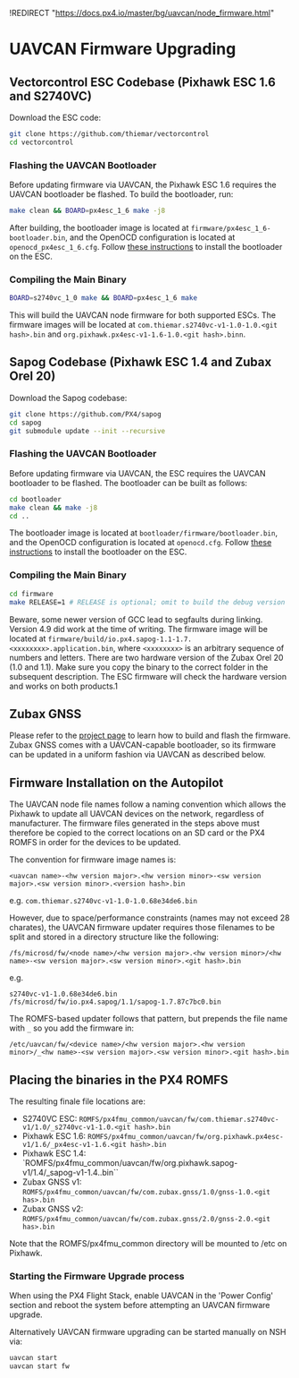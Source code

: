 !REDIRECT "https://docs.px4.io/master/bg/uavcan/node_firmware.html"

# UAVCAN Firmware Upgrading

## Vectorcontrol ESC Codebase (Pixhawk ESC 1.6 and S2740VC)

Download the ESC code:

```sh
git clone https://github.com/thiemar/vectorcontrol
cd vectorcontrol
```

### Flashing the UAVCAN Bootloader

Before updating firmware via UAVCAN, the Pixhawk ESC 1.6 requires the UAVCAN bootloader be flashed. To build the bootloader, run:

```sh
make clean && BOARD=px4esc_1_6 make -j8
```

After building, the bootloader image is located at `firmware/px4esc_1_6-bootloader.bin`, and the OpenOCD configuration is located at `openocd_px4esc_1_6.cfg`. Follow [these instructions](../uavcan/bootloader_installation.md) to install the bootloader on the ESC.

### Compiling the Main Binary

```sh
BOARD=s2740vc_1_0 make && BOARD=px4esc_1_6 make
```

This will build the UAVCAN node firmware for both supported ESCs. The firmware images will be located at `com.thiemar.s2740vc-v1-1.0-1.0.<git hash>.bin` and `org.pixhawk.px4esc-v1-1.6-1.0.<git hash>.binn`.

## Sapog Codebase (Pixhawk ESC 1.4 and Zubax Orel 20)

Download the Sapog codebase:

```sh
git clone https://github.com/PX4/sapog
cd sapog
git submodule update --init --recursive
```

### Flashing the UAVCAN Bootloader

Before updating firmware via UAVCAN, the ESC requires the UAVCAN bootloader to be flashed. The bootloader can be built as follows:

```sh
cd bootloader
make clean && make -j8
cd ..
```

The bootloader image is located at `bootloader/firmware/bootloader.bin`, and the OpenOCD configuration is located at `openocd.cfg`. Follow [these instructions](../uavcan/bootloader_installation.md) to install the bootloader on the ESC.

### Compiling the Main Binary

```sh
cd firmware
make RELEASE=1 # RELEASE is optional; omit to build the debug version
```

Beware, some newer version of GCC lead to segfaults during linking. Version 4.9 did work at the time of writing. The firmware image will be located at `firmware/build/io.px4.sapog-1.1-1.7.<xxxxxxxx>.application.bin`, where `<xxxxxxxx>` is an arbitrary sequence of numbers and letters. There are two hardware version of the Zubax Orel 20 (1.0 and 1.1). Make sure you copy the binary to the correct folder in the subsequent description. The ESC firmware will check the hardware version and works on both products.1

## Zubax GNSS

Please refer to the [project page](https://github.com/Zubax/zubax_gnss) to learn how to build and flash the firmware. Zubax GNSS comes with a UAVCAN-capable bootloader, so its firmware can be updated in a uniform fashion via UAVCAN as described below.

## Firmware Installation on the Autopilot

The UAVCAN node file names follow a naming convention which allows the Pixhawk to update all UAVCAN devices on the network, regardless of manufacturer. The firmware files generated in the steps above must therefore be copied to the correct locations on an SD card or the PX4 ROMFS in order for the devices to be updated.

The convention for firmware image names is:

    <uavcan name>-<hw version major>.<hw version minor>-<sw version major>.<sw version minor>.<version hash>.bin
    

e.g. `com.thiemar.s2740vc-v1-1.0-1.0.68e34de6.bin`

However, due to space/performance constraints (names may not exceed 28 charates), the UAVCAN firmware updater requires those filenames to be split and stored in a directory structure like the following:

    /fs/microsd/fw/<node name>/<hw version major>.<hw version minor>/<hw name>-<sw version major>.<sw version minor>.<git hash>.bin
    

e.g.

    s2740vc-v1-1.0.68e34de6.bin 
    /fs/microsd/fw/io.px4.sapog/1.1/sapog-1.7.87c7bc0.bin
    

The ROMFS-based updater follows that pattern, but prepends the file name with ```_``` so you add the firmware in:

    /etc/uavcan/fw/<device name>/<hw version major>.<hw version minor>/_<hw name>-<sw version major>.<sw version minor>.<git hash>.bin
    

## Placing the binaries in the PX4 ROMFS

The resulting finale file locations are:

* S2740VC ESC: `ROMFS/px4fmu_common/uavcan/fw/com.thiemar.s2740vc-v1/1.0/_s2740vc-v1-1.0.<git hash>.bin`
* Pixhawk ESC 1.6: `ROMFS/px4fmu_common/uavcan/fw/org.pixhawk.px4esc-v1/1.6/_px4esc-v1-1.6.<git hash>.bin`
* Pixhawk ESC 1.4: `ROMFS/px4fmu_common/uavcan/fw/org.pixhawk.sapog-v1/1.4/_sapog-v1-1.4.<git hash>.bin``
* Zubax GNSS v1: `ROMFS/px4fmu_common/uavcan/fw/com.zubax.gnss/1.0/gnss-1.0.<git has>.bin`
* Zubax GNSS v2: `ROMFS/px4fmu_common/uavcan/fw/com.zubax.gnss/2.0/gnss-2.0.<git has>.bin`

Note that the ROMFS/px4fmu_common directory will be mounted to /etc on Pixhawk.

### Starting the Firmware Upgrade process

When using the PX4 Flight Stack, enable UAVCAN in the 'Power Config' section and reboot the system before attempting an UAVCAN firmware upgrade.

Alternatively UAVCAN firmware upgrading can be started manually on NSH via:

```sh
uavcan start
uavcan start fw
```